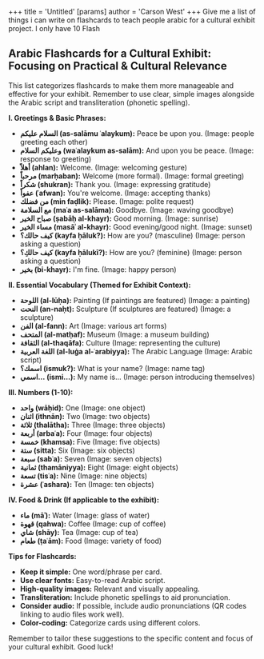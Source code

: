 +++
 title = 'Untitled'
[params]
	author = 'Carson West'
+++
Give me a list of things i can write on flashcards to teach people arabic for a cultural exhibit project. I only have 10 Flash

## Arabic Flashcards for a Cultural Exhibit:  Focusing on Practical & Cultural Relevance

This list categorizes flashcards to make them more manageable and effective for your exhibit.  Remember to use clear, simple images alongside the Arabic script and transliteration (phonetic spelling).


**I. Greetings & Basic Phrases:**

* **السلام عليكم (as-salāmu ʿalaykum):** Peace be upon you.  (Image: people greeting each other)
* **وعليكم السلام (waʿalaykum as-salām):** And upon you be peace. (Image: response to greeting)
* **أهلاً (ahlan):** Welcome. (Image: welcoming gesture)
* **مرحباً (marḥaban):** Welcome (more formal). (Image: formal greeting)
* **شكراً (shukran):** Thank you. (Image: expressing gratitude)
* **عفواً (ʿafwan):** You're welcome. (Image: accepting thanks)
* **من فضلك (min faḍlik):** Please. (Image: polite request)
* **مع السلامة (maʿa as-salāma):** Goodbye. (Image: waving goodbye)
* **صباح الخير (ṣabāḥ al-khayr):** Good morning. (Image: sunrise)
* **مساء الخير (masāʾ al-khayr):** Good evening/good night. (Image: sunset)
* **كيف حالك؟ (kayfa ḥāluk?):** How are you? (masculine) (Image: person asking a question)
* **كيف حالكِ؟ (kayfa ḥālukī?):** How are you? (feminine) (Image: person asking a question)
* **بخير (bi-khayr):** I'm fine. (Image: happy person)


**II. Essential Vocabulary (Themed for Exhibit Context):**

* **اللوحة (al-lūḥa):** Painting (If paintings are featured) (Image: a painting)
* **النحت (an-naḥt):** Sculpture (If sculptures are featured) (Image: a sculpture)
* **الفن (al-fann):** Art (Image: various art forms)
* **المتحف (al-matḥaf):** Museum (Image: a museum building)
* **الثقافة (al-thaqāfa):** Culture (Image: representing the culture)
* **اللغة العربية (al-luġa al-ʿarabiyya):** The Arabic Language (Image: Arabic script)
* **اسمك؟ (ismuk?):** What is your name? (Image: name tag)
* **اسمي... (ismi...):** My name is... (Image: person introducing themselves)


**III. Numbers (1-10):**

* **واحد (wāḥid):** One (Image: one object)
* **اثنان (ithnān):** Two (Image: two objects)
* **ثلاثة (thalātha):** Three (Image: three objects)
* **أربعة (arbaʿa):** Four (Image: four objects)
* **خمسة (khamsa):** Five (Image: five objects)
* **ستة (sitta):** Six (Image: six objects)
* **سبعة (sabʿa):** Seven (Image: seven objects)
* **ثمانية (thamāniyya):** Eight (Image: eight objects)
* **تسعة (tisʿa):** Nine (Image: nine objects)
* **عشرة (ʿashara):** Ten (Image: ten objects)


**IV. Food & Drink (If applicable to the exhibit):**

* **ماء (māʾ):** Water (Image: glass of water)
* **قهوة (qahwa):** Coffee (Image: cup of coffee)
* **شاي (shāy):** Tea (Image: cup of tea)
* **طعام (ṭaʿām):** Food (Image: variety of food)


**Tips for Flashcards:**

* **Keep it simple:** One word/phrase per card.
* **Use clear fonts:**  Easy-to-read Arabic script.
* **High-quality images:** Relevant and visually appealing.
* **Transliteration:** Include phonetic spellings to aid pronunciation.
* **Consider audio:**  If possible, include audio pronunciations (QR codes linking to audio files work well).
* **Color-coding:**  Categorize cards using different colors.


Remember to tailor these suggestions to the specific content and focus of your cultural exhibit.  Good luck!
